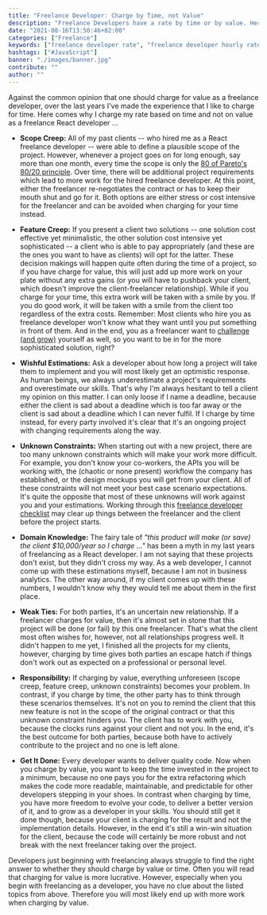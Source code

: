```yaml
---
title: "Freelance Developer: Charge by Time, not Value"
description: "Freelance Developers have a rate by time or by value. Here I, as a freelance React developer, want to argue in favor of charging by time ..."
date: "2021-08-16T13:50:46+02:00"
categories: ["Freelance"]
keywords: ["freelance developer rate", "freelance developer hourly rate"]
hashtags: ["#JavaScript"]
banner: "./images/banner.jpg"
contribute: ""
author: ""
---
```


<Sponsorship />

Against the common opinion that one should charge for value as a freelance developer, over the last years I've made the experience that I like to charge for time. Here comes why I charge my rate based on time and not on value as a freelance React developer ...

<ReadMore label="How to charge per hour as a Freelance Developer" link="/freelance-developer-hourly-rate" />

* **Scope Creep:** All of my past clients -- who hired me as a React freelance developer -- were able to define a plausible scope of the project. However, whenever a project goes on for long enough, say more than one month, every time the scope is only the [80 of Pareto's 80/20 principle](https://en.wikipedia.org/wiki/Pareto_principle). Over time, there will be additional project requirements which lead to more work for the hired freelance developer. At this point, either the freelancer re-negotiates the contract or has to keep their mouth shut and go for it. Both options are either stress or cost intensive for the freelancer and can be avoided when charging for your time instead.

* **Feature Creep:** If you present a client two solutions -- one solution cost effective yet minimalistic, the other solution cost intensive yet sophisticated -- a client who is able to pay appropriately (and these are the ones you want to have as clients) will opt for the latter. These decision makings will happen quite often during the time of a project, so if you have charge for value, this will just add up more work on your plate without any extra gains (or you will have to pushback your client, which doesn't improve the client-freelancer relationship). While if you charge for your time, this extra work will be taken with a smile by you. If you do good work, it will be taken with a smile from the client too regardless of the extra costs. Remember: Most clients who hire you as freelance developer won't know what they want until you put something in front of them. And in the end, you as a freelancer want to [challenge (and grow)](/lessons-learned-deep-work-flow) yourself as well, so you want to be in for the more sophisticated solution, right?

* **Wishful Estimations:** Ask a developer about how long a project will take them to implement and you will most likely get an optimistic response. As human beings, we always underestimate a project's requirements and overestimate our skills. That's why I'm always hesitant to tell a client my opinion on this matter. I can only loose if I name a deadline, because either the client is sad about a deadline which is too far away or the client is sad about a deadline which I can never fulfil. If I charge by time instead, for every party involved it's clear that it's an ongoing project with changing requirements along the way.

* **Unknown Constraints:** When starting out with a new project, there are too many unknown constraints which will make your work more difficult. For example, you don't know your co-workers, the APIs you will be working with, the (chaotic or none present) workflow the company has established, or the design mockups you will get from your client. All of these constraints will not meet your best case scenario expectations. It's quite the opposite that most of these unknowns will work against you and your estimations. Working through this [freelance developer checklist](/freelance-react-developer) may clear up things between the freelancer and the client before the project starts.

* **Domain Knowledge:** The fairy tale of *"this product will make (or save) the client $10,000/year so I charge ..."* has been a myth in my last years of freelancing as a React developer. I am not saying that these projects don't exist, but they didn't cross my way. As a web developer, I cannot come up with these estimations myself, because I am not in business analytics. The other way around, if my client comes up with these numbers, I wouldn't know why they would tell me about them in the first place.

* **Weak Ties:** For both parties, it's an uncertain new relationship. If a freelancer charges for value, then it's almost set in stone that this project will be done (or fail) by this one freelancer. That's what the client most often wishes for, however, not all relationships progress well. It didn't happen to me yet, I finished all the projects for my clients, however, charging by time gives both parties an escape hatch if things don't work out as expected on a professional or personal level.

* **Responsibility:** If charging by value, everything unforeseen (scope creep, feature creep, unknown constraints) becomes your problem. In contrast, if you charge by time, the other party has to think through these scenarios themselves. It's not on you to remind the client that this new feature is not in the scope of the original contract or that this unknown constraint hinders you. The client has to work with you, because the clocks runs against your client and not you. In the end, it's the best outcome for both parties, because both have to actively contribute to the project and no one is left alone.

* **Get It Done:** Every developer wants to deliver quality code. Now when you charge by value, you want to keep the time invested in the project to a minimum, because no one pays you for the extra refactoring which makes the code more readable, maintainable, and predictable for other developers stepping in your shoes. In contrast when charging by time, you have more freedom to evolve your code, to deliver a better version of it, and to grow as a developer in your skills. You should still get it done though, because your client is charging for the result and not the implementation details. However, in the end it's still a win-win situation for the client, because the code will certainly be more robust and not break with the next freelancer taking over the project.

<Divider />

Developers just beginning with freelancing always struggle to find the right answer to whether they should charge by value or time. Often you will read that charging for value is more lucrative. However, especially when you begin with freelancing as a developer, you have no clue about the listed topics from above. Therefore you will most likely end up with more work when charging by value.
